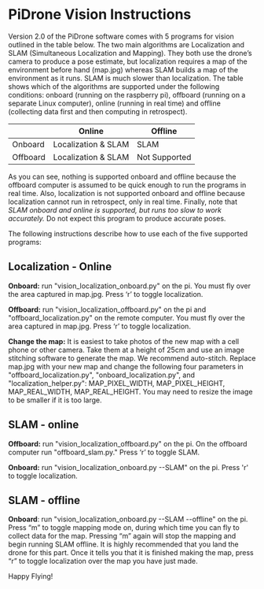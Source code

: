 ﻿

# PiDrone Vision Instructions


Version 2.0 of the PiDrone software comes with 5 programs for vision outlined in the table below. The two main algorithms are Localization and SLAM (Simultaneous Localization and Mapping). They both use the drone’s camera to produce a pose estimate, but localization requires a map of the environment before hand (map.jpg) whereas SLAM builds a map of the environment as it runs. SLAM is much slower than localization. The table shows which of the algorithms are supported under the following conditions: onboard (running on the raspberry pi), offboard (running on a separate Linux computer), online (running in real time) and offline (collecting data first and then computing in retrospect).

|          | Online              | Offline       |
|----------|---------------------|---------------|
| Onboard  | Localization & SLAM | SLAM          |
| Offboard | Localization & SLAM | Not Supported |


As you can see, nothing is supported onboard and offline because the offboard computer is assumed to be quick enough to run the programs in real time. Also, localization is not supported onboard and offline because localization cannot run
in retrospect, only in real time. Finally, note that *SLAM onboard and online is supported, but runs too slow to work accurately.* Do not expect this program to produce accurate poses.

The following instructions describe how to use each of the five supported programs:


## Localization - Online

**Onboard:** run "vision_localization_onboard.py" on the pi. You must fly over the area captured in map.jpg. Press ‘r’ to toggle localization.

**Offboard:** run "vision_localization_offboard.py" on the pi and "offboard_localization.py" on the remote computer. You must fly over the area captured in map.jpg. Press ‘r’ to toggle localization.


**Change the map:** It is easiest to take photos of the new map with a cell phone or other camera. Take them at a height of 25cm and use an image stitching software to generate the map. We recommend auto-stitch. Replace map.jpg with your new map and change the following four parameters in "offboard_localization.py", "onboard_localization.py", and "localization_helper.py": MAP_PIXEL_WIDTH, MAP_PIXEL_HEIGHT, MAP_REAL_WIDTH, MAP_REAL_HEIGHT. You may need to resize the image to be smaller if it is too large.

## SLAM - online

**Offboard:** run "vision_localization_offboard.py" on the pi. On the offboard computer run "offboard_slam.py." Press ‘r’ to toggle SLAM.

**Onboard:** run "vision_localization_onboard.py --SLAM" on the pi. Press 'r' to toggle localization.


## SLAM - offline

**Onboard**: run "vision_localization_onboard.py --SLAM --offline" on the pi. Press “m” to toggle mapping mode on, during which time you can fly to collect data for the map. Pressing “m” again will stop the mapping and begin running SLAM offline. It is highly recommended that you land the drone for this part. Once it tells you that it is finished making the map, press “r” to toggle localization over the map you have just made.


Happy Flying!

